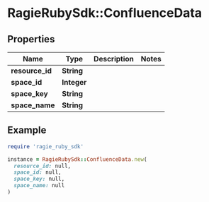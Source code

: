 # RagieRubySdk::ConfluenceData

## Properties

| Name | Type | Description | Notes |
| ---- | ---- | ----------- | ----- |
| **resource_id** | **String** |  |  |
| **space_id** | **Integer** |  |  |
| **space_key** | **String** |  |  |
| **space_name** | **String** |  |  |

## Example

```ruby
require 'ragie_ruby_sdk'

instance = RagieRubySdk::ConfluenceData.new(
  resource_id: null,
  space_id: null,
  space_key: null,
  space_name: null
)
```

